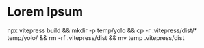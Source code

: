 # Lorem Ipsum

npx vitepress build && mkdir -p temp/yolo && cp -r .vitepress/dist/* temp/yolo/ && rm -rf .vitepress/dist && mv temp .vitepress/dist